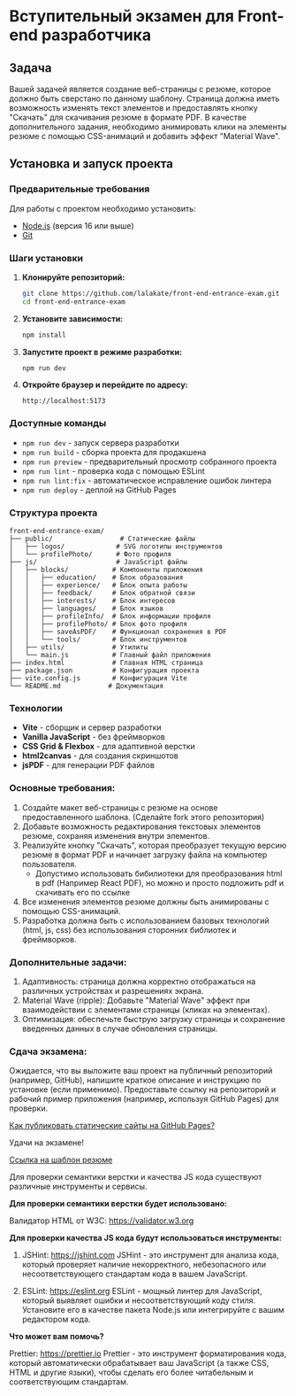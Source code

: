 # Вступительный экзамен для Front-end разработчика

## Задача

Вашей задачей является создание веб-страницы с резюме, которое должно быть сверстано по данному шаблону. Страница должна иметь возможность изменять текст элементов и предоставлять кнопку "Скачать" для скачивания резюме в формате PDF. В качестве дополнительного задания, необходимо анимировать клики на элементы резюме с помощью CSS-анимаций и добавить эффект "Material Wave".

## Установка и запуск проекта

### Предварительные требования

Для работы с проектом необходимо установить:
- [Node.js](https://nodejs.org/) (версия 16 или выше)
- [Git](https://git-scm.com/)

### Шаги установки

1. **Клонируйте репозиторий:**
   ```bash
   git clone https://github.com/lalakate/front-end-entrance-exam.git
   cd front-end-entrance-exam
   ```

2. **Установите зависимости:**
   ```bash
   npm install
   ```

3. **Запустите проект в режиме разработки:**
   ```bash
   npm run dev
   ```

4. **Откройте браузер и перейдите по адресу:**
   ```
   http://localhost:5173
   ```

### Доступные команды

- `npm run dev` - запуск сервера разработки
- `npm run build` - сборка проекта для продакшена
- `npm run preview` - предварительный просмотр собранного проекта
- `npm run lint` - проверка кода с помощью ESLint
- `npm run lint:fix` - автоматическое исправление ошибок линтера
- `npm run deploy` - деплой на GitHub Pages

### Структура проекта

```
front-end-entrance-exam/
├── public/                 # Статические файлы
│   ├── logos/             # SVG логотипы инструментов
│   └── profilePhoto/      # Фото профиля
├── js/                    # JavaScript файлы
│   ├── blocks/           # Компоненты приложения
│   │   ├── education/    # Блок образования
│   │   ├── experience/   # Блок опыта работы
│   │   ├── feedback/     # Блок обратной связи
│   │   ├── interests/    # Блок интересов
│   │   ├── languages/    # Блок языков
│   │   ├── profileInfo/  # Блок информации профиля
│   │   ├── profilePhoto/ # Блок фото профиля
│   │   ├── saveAsPDF/    # Функционал сохранения в PDF
│   │   └── tools/        # Блок инструментов
│   ├── utils/            # Утилиты
│   └── main.js           # Главный файл приложения
├── index.html            # Главная HTML страница
├── package.json          # Конфигурация проекта
├── vite.config.js        # Конфигурация Vite
└── README.md            # Документация
```

### Технологии

- **Vite** - сборщик и сервер разработки
- **Vanilla JavaScript** - без фреймворков
- **CSS Grid & Flexbox** - для адаптивной верстки
- **html2canvas** - для создания скриншотов
- **jsPDF** - для генерации PDF файлов

### Основные требования:

1. Создайте макет веб-страницы с резюме на основе предоставленного шаблона. (Сделайте fork этого репозитория)
2. Добавьте возможность редактирования текстовых элементов резюме, сохраняя изменения внутри элементов.
3. Реализуйте кнопку "Скачать", которая преобразует текущую версию резюме в формат PDF и начинает загрузку файла на компьютер пользователя.
   - Допустимо использовать бибилиотеки для преобразования html в pdf (Например React PDF), но можно и просто подложить pdf и скачивать его по ссылке
4. Все изменения элементов резюме должны быть анимированы с помощью CSS-анимаций.
5. Разработка должна быть с использованием базовых технологий (html, js, css) без использования сторонних библиотек и фреймворков.

### Дополнительные задачи:

1. Адаптивность: страница должна корректно отображаться на различных устройствах и разрешениях экрана.
2. Material Wave (ripple): Добавьте "Material Wave" эффект при взаимодействии с элементами страницы (кликах на элементах).
3. Оптимизация: обеспечьте быструю загрузку страницы и сохранение введенных данных в случае обновления страницы.

### Сдача экзамена:

Ожидается, что вы выложите ваш проект на публичный репозиторий (например, GitHub), напишите краткое описание и инструкцию по установке (если применимо). Предоставьте ссылку на репозиторий и рабочий пример приложения (например, используя GitHub Pages) для проверки.

[Как публиковать статические сайты на GitHub Pages?](https://docs.github.com/en/pages/getting-started-with-github-pages/creating-a-github-pages-site)

Удачи на экзамене!

[Ссылка на шаблон резюме](https://www.figma.com/design/0lCK90FekbMPNJOOUuiIV8/exam-cv?node-id=0-3&t=51CUbfwKNoVYLV1V-1)

Для проверки семантики верстки и качества JS кода существуют различные инструменты и сервисы.

**Для проверки семантики верстки будет использовано:**

Валидатор HTML от W3C: https://validator.w3.org

**Для проверки качества JS кода будут использоваться инструменты:**

1. JSHint: https://jshint.com
   JSHint - это инструмент для анализа кода, который проверяет наличие некорректного, небезопасного или несоответствующего стандартам кода в вашем JavaScript.

2. ESLint: https://eslint.org
   ESLint - мощный линтер для JavaScript, который выявляет ошибки и несоответствующий коду стиля. Установите его в качестве пакета Node.js или интегрируйте с вашим редактором кода.

**Что может вам помочь?**

Prettier: https://prettier.io
   Prettier - это инструмент форматирования кода, который автоматически обрабатывает ваш JavaScript (а также CSS, HTML и другие языки), чтобы сделать его более читабельным и соответствующим стандартам.

